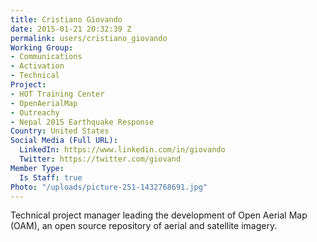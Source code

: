 ```yaml
---
title: Cristiano Giovando
date: 2015-01-21 20:32:39 Z
permalink: users/cristiano_giovando
Working Group:
- Communications
- Activation
- Technical
Project:
- HOT Training Center
- OpenAerialMap
- Outreachy
- Nepal 2015 Earthquake Response
Country: United States
Social Media (Full URL):
  LinkedIn: https://www.linkedin.com/in/giovando
  Twitter: https://twitter.com/giovand
Member Type:
  Is Staff: true
Photo: "/uploads/picture-251-1432768691.jpg"
---
```


<p>Technical project manager leading the development of Open Aerial Map (OAM), an open source repository of aerial and satellite imagery.</p>
